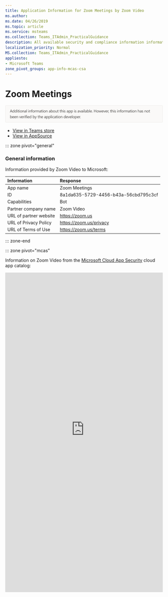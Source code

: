 ```yaml
---
title: Application Information for Zoom Meetings by Zoom Video
ms.author: 
ms.date: 04/26/2019
ms.topic: article
ms.service: msteams
ms.collection: Teams_ITAdmin_PracticalGuidance
description: All available security and compliance information information for Zoom Meetings, its data handling policies, its Microsoft Cloud App Security app catalog information, and security/compliance information in the CSA STAR registry.
localization_priority: Normal
MS.collection: Teams_ITAdmin_PracticalGuidance
appliesto:
- Microsoft Teams
zone_pivot_groups: app-info-mcas-csa
---
```

# Zoom Meetings

<p></p><img alt="Non-attested image" src="./images/unattested.png" width="650"/>

* <a href="https://teams.microsoft.com/l/app/8a1da635-5729-4456-b43a-56cbd795c3cf" target="_blank">View in Teams store</a>
* <a href="https://appsource.microsoft.com/en-us/product/office/WA104381441" target="_blank">View in AppSource</a>

::: zone pivot="general"

### General information

Information provided by Zoom Video to Microsoft:

| **Information** | **Response** |
|:----------------|:-------------|
| App name | Zoom Meetings |
| ID | 8a1da635-5729-4456-b43a-56cbd795c3cf |
| Capabilities | Bot |
| Partner company name | Zoom Video |
| URL of partner website | <https://zoom.us> |
| URL of Privacy Policy | <https://zoom.us/privacy> |
| URL of Terms of Use | <https://zoom.us/terms> |

::: zone-end


::: zone pivot="mcas"

Information on Zoom Video from the [Microsoft Cloud App Security](https://www.microsoft.com/en-us/enterprise-mobility-security/cloud-app-security) cloud app catalog:

<iframe height='1020' title='Microsoft Cloud App Security Information' src='https://3ca685143b5b46b4b0e5266dadf2e97c.codepen.website/#/dashboard/14233' frameborder='no'  style='width: 100%;'>

<a href="https://3ca685143b5b46b4b0e5266dadf2e97c.codepen.website/#/dashboard/14233" target="_blank">View in a new tab</a>

::: zone-end

::: zone pivot="csa"

### CSA STAR information

[Cloud Security Alliance](https://cloudsecurityalliance.org/about/) is a not-for-profit organization dedicated to defining and raising awareness of best practices to help ensure a secure cloud computing environment. The CSA maintains the [Security, Trust & Assurance Registry (STAR)](https://cloudsecurityalliance.org/star/), a free, publicly-accessible registry where cloud-based providers can publish information on security, privacy, and compliance practices. The STAR registry contains three levels of assurance: self-assessment, 3rd-party audit, and continuous monitoring. More information on assurance levels can be found [here](https://cloudsecurityalliance.org/star/#_overview).

> [!NOTE]
> This information is self-reported by Zoom Video and directly submitted to and retrieved from CSA STAR. Microsoft is not responsible for the accuracy of this information.

<iframe height='798' scrolling='yes' title='Microsoft Teams App Information: CSA STAR' src='https://66eac45ba2a0418f9cfa290fcad4072b.codepen.website/#/details/353/Zoom Video Communications, Inc.' frameborder='no' style='width: 100%;'>

::: zone-end
